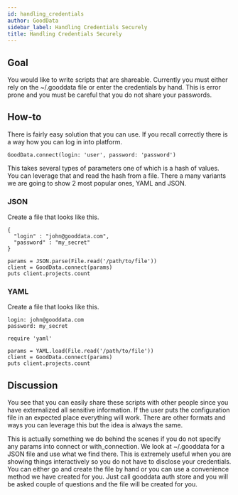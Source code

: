 ```yaml
---
id: handling_credentials
author: GoodData
sidebar_label: Handling Credentials Securely
title: Handling Credentials Securely
---
```


Goal
-------

You would like to write scripts that are shareable. Currently you must
either rely on the ~/.gooddata file or enter the credentials by hand.
This is error prone and you must be careful that you do not share your
passwords.

How-to
--------

There is fairly easy solution that you can use. If you recall correctly
there is a way how you can log in into platform.

    GoodData.connect(login: 'user', password: 'password')

This takes several types of parameters one of which is a hash of values.
You can leverage that and read the hash from a file. There a many
variants we are going to show 2 most popular ones, YAML and JSON.

### JSON

Create a file that looks like this.

    {
      "login" : "john@gooddata.com",
      "password" : "my_secret"
    }

    params = JSON.parse(File.read('/path/to/file'))
    client = GoodData.connect(params)
    puts client.projects.count

### YAML

Create a file that looks like this.

    login: john@gooddata.com
    password: my_secret

    require 'yaml'

    params = YAML.load(File.read('/path/to/file'))
    client = GoodData.connect(params)
    puts client.projects.count

Discussion
----------

You see that you can easily share these scripts with other people since
you have externalized all sensitive information. If the user puts the
configuration file in an expected place everything will work. There are
other formats and ways you can leverage this but the idea is always the
same.

This is actually something we do behind the scenes if you do not specify
any params into connect or with\_connection. We look at ~/.gooddata for
a JSON file and use what we find there. This is extremely useful when
you are showing things interactively so you do not have to disclose your
credentials. You can either go and create the file by hand or you can
use a convenience method we have created for you. Just call gooddata
auth store and you will be asked couple of questions and the file will
be created for you.
